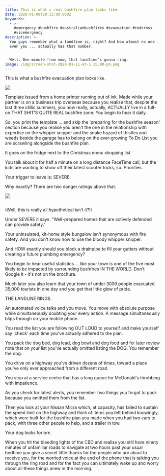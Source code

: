```yaml
---
title: This is what a real bushfire plan looks like
date: 2020-01-09T20:32:00.000Z
keywords:
  - >-
    #emergency #bushfire #australianbushfires #evacuation #redcross
    #vicemergency
description: >-
  You guys remember what a landline is, right? And how almost no one ... not
  even you ... actually has that number. 


  Well. One minute from now, that landline's gonna ring. 
image: /img/screen-shot-2020-01-11-at-5.15.00-pm.png
---
```

This is what a bushfire evacuation plan looks like.  

![](/img/signal-attachment-2020-01-11-171117.jpeg)

Template issued from a home printer running out of ink. Made while your partner is on a business trip overseas because you realise that, despite the last three idillic summers, you now really, actually, ACTUALLY live in a full-on THAT SHIT'S QUITE REAL bushfire zone. You begin to hear it daily.

So, you print the template ... and skip the 'preparing for the bushfire season' section because you realise you aren't the one in the relationship with expertise on the whipper snipper and the snake hazard of thistles and weeds beside the garage has to belong on the ever-growing To Do List you are scrawling alongside the bushfire plan. 

It goes on the fridge next to the Christmas menu shopping list. 

You talk about it for half a minute on a long distance FaceTime call, but the kids are wanting to show off their latest scooter tricks, so. Priorities. 

Your trigger to leave is: SEVERE.

Why exactly? There are two danger ratings above that. 

![](/img/signal-attachment-2020-01-11-171144.jpeg)

![]()

(Well, this is really all hypothetical isn't it?!)

Under SEVERE it says: "Well-prepared homes that are actively defended can provide safety." 

Your uninsulated, kit-home style bungalow isn't synonymous with fire safety. And you don't know how to use the bloody whipper snipper. 

And HOW exactly should you block a drainpipe to fill your gutters without creating a future plumbing emergency? 

You begin to hear useful statistics ... like your town is one of the five most likely to be impacted by surrounding bushfires IN THE WORLD. Don't Google it - it's not on the brochure. 

Much later you also learn that your town of under 3000 people evacuated 35,000 tourists in one day and you get that little glow of pride. 

THE LANDLINE RINGS.

An automated voice talks and you move. You move with absolute purpose while simultaneously doubting your every action. A message simultaneously blips through on your mobile phone. 

You read the list you are following OUT LOUD to yourself and make yourself say 'check' each time you've actually adhered to the plan.

You pack the dog bed, dog lead, dog bowl and dog food and for later review note that on your list you've actually omitted listing the DOG.  You remember the dog. 

You drive on a highway you've driven dozens of times, toward a place you've only ever approached from a different road. 

You stop at a service centre that has a long queue for McDonald's throbbing with impatience. 

As you check for latest alerts, you remember two things you forgot to pack because you omitted them from the list.

Then you look at your Nissan Micra which, at capacity, has failed to sustain the speed limit on the highway and think of items you left behind knowingly, which were built for the bushfire plan you made when you had two cars to pack, with three other people to help, and a trailer in tow. 

Your dog looks forlorn. 

When you hit the bleeding lights of the CBD and realise you still have ninety minutes of unfamiliar roads to navigate at two hours past your usual bedtime you give a secret little thanks for the people who are about to receive you, for the worried voice at the end of the phone that is talking you through the ring road and for the fact you can ultimately wake up and worry about all these things anew in the morning.
